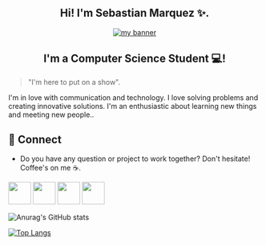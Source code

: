 <h2 align="center"> Hi! I'm Sebastian Marquez ✨. </h2>
<p align="center">
  <a href="https://sebascmb.github.io/Link-Bio/" target="_blank" rel="noreferrer"><img src="https://user-images.githubusercontent.com/109773982/204373438-44524b9a-6b3d-4f05-a934-de723bf60f00.png" alt="my banner"></a>
</p>
<h2 align="center"> I'm a Computer Science Student 💻! </h2>

> "I'm here to put on a show".

I'm in love with communication and technology. 
  I love solving problems and creating innovative solutions. I'm an enthusiastic about learning new things and meeting new people..

  ## 📩 Connect
* Do you have any question or project to work together? Don't hesitate! Coffee's on me ☕.

<p align="left" >
      <a href="mailto:sebastiancmarquez1998@gmail.com?Subject=I%20want%20propose%20you%20something" target="_blank" rel="noreferrer"><img src="https://user-images.githubusercontent.com/48330849/172060688-5e1bf6ca-7bb9-43a2-b202-001170434946.png"  width="45"></a>
        <a href="https://www.linkedin.com/in/scmbejarano/" target="_blank" rel="noreferrer"><img src="https://user-images.githubusercontent.com/48330849/172059761-c87c0437-c1b5-4e33-8d3e-e00adf4afc57.png"  width="45"></a>
    <a href="https://www.instagram.com/sebastiancmarquez_/" target="_blank" rel="noreferrer"><img src="https://user-images.githubusercontent.com/48330849/172059811-e9699771-f560-4217-b698-d64db9b4fe1c.png"  width="45"></a>
    <a href="https://twitter.com/smarquez_b" target="_blank" rel="noreferrer"><img src="https://user-images.githubusercontent.com/48330849/172059786-980a496d-654e-4d81-add4-b490553bf34d.png"  width="45"></a>
    
![Anurag's GitHub stats](https://github-readme-stats.vercel.app/api?username=SEBASCMB&show_icons=true&theme=transparent)

[![Top Langs](https://github-readme-stats.vercel.app/api/top-langs/?username=SEBASCMB&layout=compact&theme=transparent)](https://github.com/anuraghazra/github-readme-stats)
